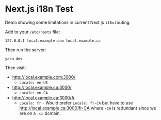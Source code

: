 # Next.js i18n Test

Demo showing some limitations in current Next.js `i18n` routing.

Add to your `/etc/hosts` file:

```
127.0.0.1 local.example.com local.example.ca
```

Then run the server:

```shell
yarn dev
```

Then visit:

- http://local.example.com:3000/
  - `Locale: en-US`
- http://local.example.ca:3000/
  - `Locale: en-CA`
- http://local.example.ca:3000/fr
  - `Locale: fr` - Would prefer `Locale: fr-CA` but have to use http://local.example.ca:3000/fr-CA where `-CA` is redundant since we are on a `.ca` domain.
